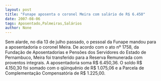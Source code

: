 ```yaml
---
layout: post
title: "Funape aposenta o coronel Meira com salário de R$ 6.450"
date: 2007-08-06
tags: Aposentado,Palmeiras,Salários
author: None
---
```

Sem alarde, no dia 13 de julho passado, o pessoal da Funape mandou para a aposentadoria o coronel Meira.
De acordo com o ato n&ordm; 1758, da Funda&ccedil;&atilde;o de Aposentadorias e Pens&otilde;es dos Servidores do Estado de Pernambuco, Meira foi transferido para a Reserva Remunerada com proventos integrais.
A aposentadoria soma R$ 6.450,36.
O soldo R$ 4.150,30 foi somado com o q&uuml;inqu&ecirc;nio de R$ 1.075,06 e a Parcela de Complementa&ccedil;&atilde;o Compensat&oacute;ria de R$ 1.225,00. 